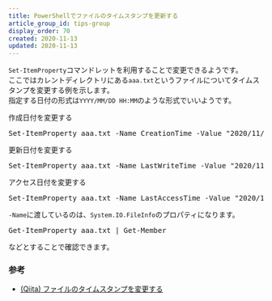 ```yaml
---
title: PowerShellでファイルのタイムスタンプを更新する
article_group_id: tips-group
display_order: 70
created: 2020-11-13
updated: 2020-11-13
---
```

`Set-ItemProperty`コマンドレットを利用することで変更できるようです。  
ここではカレントディレクトリにある`aaa.txt`というファイルについてタイムスタンプを変更する例を示します。  
指定する日付の形式は`YYYY/MM/DD HH:MM`のような形式でいいようです。

<div class="code-box">
<div class="title">作成日付を変更する</div>
<pre>
Set-ItemProperty aaa.txt -Name CreationTime -Value "2020/11/13 12:34"
</pre>
</div>

<div class="code-box">
<div class="title">更新日付を変更する</div>
<pre>
Set-ItemProperty aaa.txt -Name LastWriteTime -Value "2020/11/13 12:34"
</pre>
</div>

<div class="code-box">
<div class="title">アクセス日付を変更する</div>
<pre>
Set-ItemProperty aaa.txt -Name LastAccessTime -Value "2020/11/13 12:34"
</pre>
</div>

`-Name`に渡しているのは、`System.IO.FileInfo`のプロパティになります。

<div class="code-box no-title">
<pre>
Get-ItemProperty aaa.txt | Get-Member
</pre>
</div>

などとすることで確認できます。

### <a name="update-the-files-timestamp-reference">参考</a>

- [(Qiita) ファイルのタイムスタンプを変更する](https://qiita.com/kmr_hryk/items/882b4851e23cec607e70)
